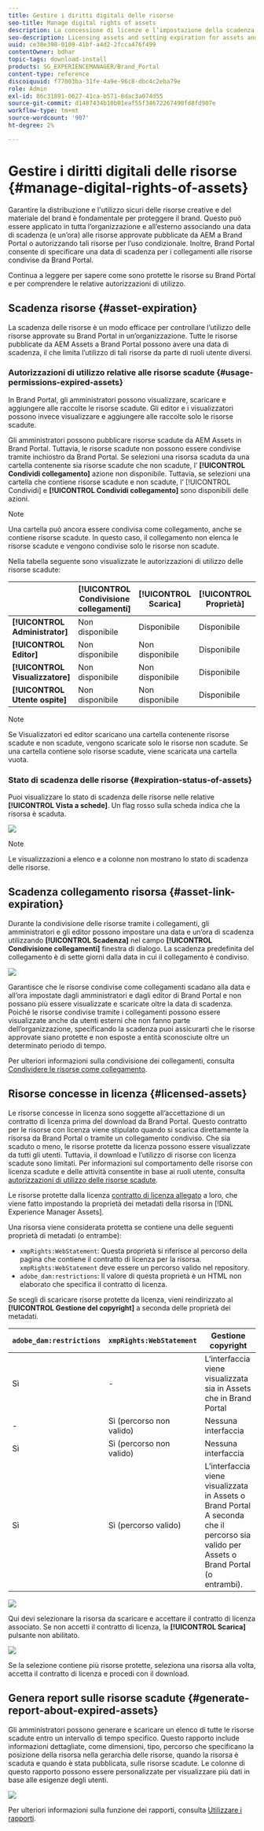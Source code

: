 ```yaml
---
title: Gestire i diritti digitali delle risorse
seo-title: Manage digital rights of assets
description: La concessione di licenze e l’impostazione della scadenza delle risorse e dei collegamenti condivisi garantiscono un utilizzo controllato di tali risorse e la loro protezione.
seo-description: Licensing assets and setting expiration for assets and shared links ensure controlled usage of these assets and safeguard them.
uuid: ce30e398-0109-41bf-a4d2-2fcca476f499
contentOwner: bdhar
topic-tags: download-install
products: SG_EXPERIENCEMANAGER/Brand_Portal
content-type: reference
discoiquuid: f77003ba-31fe-4a9e-96c8-dbc4c2eba79e
role: Admin
exl-id: 86c31891-0627-41ca-b571-8dac3a074d55
source-git-commit: d1487434b10b01eaf55f34672267490fd8fd907e
workflow-type: tm+mt
source-wordcount: '907'
ht-degree: 2%

---
```


# Gestire i diritti digitali delle risorse {#manage-digital-rights-of-assets}

Garantire la distribuzione e l&#39;utilizzo sicuri delle risorse creative e del materiale del brand è fondamentale per proteggere il brand. Questo può essere applicato in tutta l’organizzazione e all’esterno associando una data di scadenza (e un’ora) alle risorse approvate pubblicate da AEM a Brand Portal o autorizzando tali risorse per l’uso condizionale. Inoltre, Brand Portal consente di specificare una data di scadenza per i collegamenti alle risorse condivise da Brand Portal.

Continua a leggere per sapere come sono protette le risorse su Brand Portal e per comprendere le relative autorizzazioni di utilizzo.

## Scadenza risorse {#asset-expiration}

La scadenza delle risorse è un modo efficace per controllare l’utilizzo delle risorse approvate su Brand Portal in un’organizzazione. Tutte le risorse pubblicate da AEM Assets a Brand Portal possono avere una data di scadenza, il che limita l’utilizzo di tali risorse da parte di ruoli utente diversi.

### Autorizzazioni di utilizzo relative alle risorse scadute {#usage-permissions-expired-assets}

In Brand Portal, gli amministratori possono visualizzare, scaricare e aggiungere alle raccolte le risorse scadute. Gli editor e i visualizzatori possono invece visualizzare e aggiungere alle raccolte solo le risorse scadute.

Gli amministratori possono pubblicare risorse scadute da AEM Assets in Brand Portal. Tuttavia, le risorse scadute non possono essere condivise tramite inchiostro da Brand Portal. Se selezioni una risorsa scaduta da una cartella contenente sia risorse scadute che non scadute, l’ **[!UICONTROL Condividi collegamento]** azione non disponibile. Tuttavia, se selezioni una cartella che contiene risorse scadute e non scadute, l’ [!UICONTROL Condividi] e **[!UICONTROL Condividi collegamento]** sono disponibili delle azioni.

>[!NOTE]
>
>Una cartella può ancora essere condivisa come collegamento, anche se contiene risorse scadute. In questo caso, il collegamento non elenca le risorse scadute e vengono condivise solo le risorse non scadute.

Nella tabella seguente sono visualizzate le autorizzazioni di utilizzo delle risorse scadute:

|  | **[!UICONTROL Condivisione collegamenti]** | **[!UICONTROL Scarica]** | **[!UICONTROL Proprietà]** | **[!UICONTROL Aggiungi alla raccolta]** | **[!UICONTROL Elimina]** |
|---|---|---|---|---|---|
| **[!UICONTROL Administrator]** | Non disponibile | Disponibile | Disponibile | Disponibile | Disponibile |
| **[!UICONTROL Editor]** | Non disponibile | Non disponibile | Disponibile | Disponibile | Non disponibile |
| **[!UICONTROL Visualizzatore]** | Non disponibile | Non disponibile | Disponibile | Disponibile | Non disponibile |
| **[!UICONTROL Utente ospite]** | Non disponibile | Non disponibile | Disponibile | Disponibile | Non disponibile |

>[!NOTE]
>
>Se Visualizzatori ed editor scaricano una cartella contenente risorse scadute e non scadute, vengono scaricate solo le risorse non scadute. Se una cartella contiene solo risorse scadute, viene scaricata una cartella vuota.

### Stato di scadenza delle risorse {#expiration-status-of-assets}

Puoi visualizzare lo stato di scadenza delle risorse nelle relative **[!UICONTROL Vista a schede]**. Un flag rosso sulla scheda indica che la risorsa è scaduta.

![](assets/expired_assets_cardview.png)

>[!NOTE]
>
>Le visualizzazioni a elenco e a colonne non mostrano lo stato di scadenza delle risorse.

## Scadenza collegamento risorsa {#asset-link-expiration}

Durante la condivisione delle risorse tramite i collegamenti, gli amministratori e gli editor possono impostare una data e un’ora di scadenza utilizzando **[!UICONTROL Scadenza]** nel campo **[!UICONTROL Condivisione collegamenti]** finestra di dialogo. La scadenza predefinita del collegamento è di sette giorni dalla data in cui il collegamento è condiviso.

![](assets/asset-link-sharing.png)

Garantisce che le risorse condivise come collegamenti scadano alla data e all’ora impostate dagli amministratori e dagli editor di Brand Portal e non possano più essere visualizzate e scaricate oltre la data di scadenza. Poiché le risorse condivise tramite i collegamenti possono essere visualizzate anche da utenti esterni che non fanno parte dell’organizzazione, specificando la scadenza puoi assicurarti che le risorse approvate siano protette e non esposte a entità sconosciute oltre un determinato periodo di tempo.

Per ulteriori informazioni sulla condivisione dei collegamenti, consulta [Condividere le risorse come collegamento](../using/brand-portal-link-share.md).

## Risorse concesse in licenza {#licensed-assets}

Le risorse concesse in licenza sono soggette all’accettazione di un contratto di licenza prima del download da Brand Portal. Questo contratto per le risorse con licenza viene stipulato quando si scarica direttamente la risorsa da Brand Portal o tramite un collegamento condiviso. Che sia scaduto o meno, le risorse protette da licenza possono essere visualizzate da tutti gli utenti. Tuttavia, il download e l’utilizzo di risorse con licenza scadute sono limitati. Per informazioni sul comportamento delle risorse con licenza scadute e delle attività consentite in base ai ruoli utente, consulta [autorizzazioni di utilizzo delle risorse scadute](../using/manage-digital-rights-of-assets.md#usage-permissions-expired-assets).

Le risorse protette dalla licenza [contratto di licenza allegato](https://experienceleague.adobe.com/docs/experience-manager-65/assets/administer/drm.html) a loro, che viene fatto impostando la proprietà dei metadati della risorsa in [!DNL Experience Manager Assets].

Una risorsa viene considerata protetta se contiene una delle seguenti proprietà di metadati (o entrambe):

* `xmpRights:WebStatement`: Questa proprietà si riferisce al percorso della pagina che contiene il contratto di licenza per la risorsa. `xmpRights:WebStatement` deve essere un percorso valido nel repository.
* `adobe_dam:restrictions`: Il valore di questa proprietà è un HTML non elaborato che specifica il contratto di licenza.


Se scegli di scaricare risorse protette da licenza, vieni reindirizzato al **[!UICONTROL Gestione del copyright]** a seconda delle proprietà dei metadati.

| `adobe_dam:restrictions` | `xmpRights:WebStatement` | Gestione copyright |
| --- | --- | --- |
| Sì | - | L’interfaccia viene visualizzata sia in Assets che in Brand Portal |
| - | Sì (percorso non valido) | Nessuna interfaccia |
| Sì | Sì (percorso non valido) | Nessuna interfaccia |
| Sì | Sì (percorso valido) | L’interfaccia viene visualizzata in Assets o Brand Portal </br> A seconda che il percorso sia valido per Assets o Brand Portal (o entrambi). |

![](assets/asset-copyright-mgmt.png)

Qui devi selezionare la risorsa da scaricare e accettare il contratto di licenza associato. Se non accetti il contratto di licenza, la **[!UICONTROL Scarica]** pulsante non abilitato.

![](assets/licensed-asset-download-2.png)

Se la selezione contiene più risorse protette, seleziona una risorsa alla volta, accetta il contratto di licenza e procedi con il download.

## Genera report sulle risorse scadute {#generate-report-about-expired-assets}

Gli amministratori possono generare e scaricare un elenco di tutte le risorse scadute entro un intervallo di tempo specifico. Questo rapporto include informazioni dettagliate, come dimensioni, tipo, percorso che specificano la posizione della risorsa nella gerarchia delle risorse, quando la risorsa è scaduta e quando è stata pubblicata, sulle risorse scadute. Le colonne di questo rapporto possono essere personalizzate per visualizzare più dati in base alle esigenze degli utenti.

![](assets/assets-expired.png)

Per ulteriori informazioni sulla funzione dei rapporti, consulta [Utilizzare i rapporti](../using/brand-portal-reports.md#work-with-reports).
